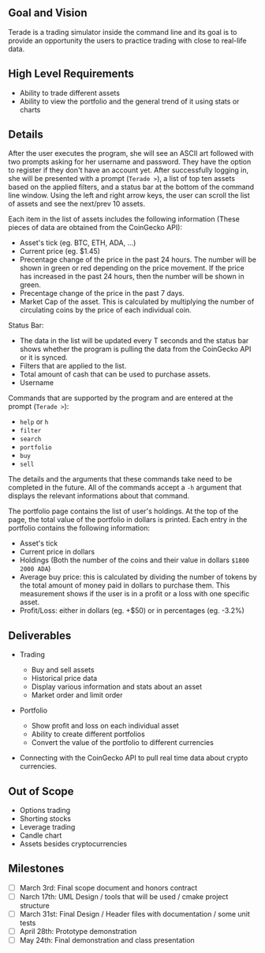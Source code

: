 ## Goal and Vision

Terade is a trading simulator inside the command line and its goal is to provide an opportunity the users to practice trading with close to real-life data.

## High Level Requirements

- Ability to trade different assets
- Ability to view the portfolio and the general trend of it using stats or charts

## Details 

After the user executes the program, she will see an ASCII art followed with two prompts asking for her username and password. They have the option to register if they don't have an account yet. After successfully logging in, she will be presented with a prompt (`Terade >`), a list of top ten assets based on the applied filters, and a status bar at the bottom of the command line window. Using the left and right arrow keys, the user can scroll the list of assets and see the next/prev 10 assets.

Each item in the list of assets includes the following information (These pieces of data are obtained from the CoinGecko API):

- Asset's tick (eg. BTC, ETH, ADA, ...)
- Current price (eg. $1.45)
- Precentage change of the price in the past 24 hours. The number will be shown in green or red depending on the price movement. If the price has increased in the past 24 hours, then the number will be shown in green. 
- Precentage change of the price in the past 7 days.
- Market Cap of the asset. This is calculated by multiplying the number of circulating coins by the price of each individual coin.

Status Bar:

- The data in the list will be updated every T seconds and the status bar shows whether the program is pulling the data from the CoinGecko API or it is synced.
- Filters that are applied to the list.
- Total amount of cash that can be used to purchase assets.
- Username

Commands that are supported by the program and are entered at the prompt (`Terade >`):

- `help` or `h`
- `filter`
- `search`
- `portfolio`
- `buy`
- `sell`

The details and the arguments that these commands take need to be completed in the future. All of the commands accept a `-h` argument that displays the relevant informations about that command.

The portfolio page contains the list of user's holdings. At the top of the page, the total value of the portfolio in dollars is printed. Each entry in the portfolio contains the following information:
	
- Asset's tick
- Current price in dollars
- Holdings (Both the number of the coins and their value in dollars `$1800  2000 ADA`)
- Average buy price: this is calculated by dividing the number of tokens by the total amount of money paid in dollars to purchase them. This measurement shows if the user is in a profit or a loss with one specific asset.
- Profit/Loss: either in dollars (eg. +$50) or in percentages (eg. -3.2%) 

## Deliverables

* Trading

	- Buy and sell assets
	- Historical price data
	- Display various information and stats about an asset
	- Market order and limit order

* Portfolio

	- Show profit and loss on each individual asset
	- Ability to create different portfolios
	- Convert the value of the portfolio to different currencies

* Connecting with the CoinGecko API to pull real time data about crypto currencies.

## Out of Scope

- Options trading
- Shorting stocks
- Leverage trading
- Candle chart
- Assets besides cryptocurrencies

## Milestones

- [ ] March 3rd: Final scope document and honors contract
- [ ] Narch 17th: UML Design / tools that will be used / cmake project structure
- [ ] March 31st: Final Design / Header files with documentation / some unit tests
- [ ] April 28th: Prototype demonstration
- [ ] May 24th: Final demonstration and class presentation
